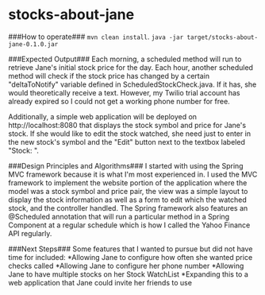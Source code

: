 # stocks-about-jane #

###How to operate###
```mvn clean install```.
```java -jar target/stocks-about-jane-0.1.0.jar```

###Expected Output###
Each morning, a scheduled method will run to retrieve Jane's initial stock price for the day. Each hour, another scheduled method will check if the stock price has changed by a certain "deltaToNotify" variable defined in ScheduledStockCheck.java. If it has, she would theoretically receive a text. However, my Twilio trial account has already expired so I could not get a working phone number for free.

Additionally, a simple web application will be deployed on http://localhost:8080 that displays the stock symbol and price for Jane's stock. If she would like to edit the stock watched, she need just to enter in the new stock's symbol and the "Edit" button next to the textbox labeled "Stock: ".

###Design Principles and Algorithms###
I started with using the Spring MVC framework because it is what I'm most experienced in. I used the MVC framework to implement the website portion of the application where the model was a stock symbol and price pair, the view was a simple layout to display the stock information as well as a form to edit which the watched stock, and the controller handled.
The Spring framework also features an @Scheduled annotation that will run a particular method in a Spring Component at a regular schedule which is how I called the Yahoo Finance API regularly.

###Next Steps###
Some features that I wanted to pursue but did not have time for included:
*Allowing Jane to configure how often she wanted price checks called
*Allowing Jane to configure her phone number
*Allowing Jane to have multiple stocks on her Stock WatchList
*Expanding this to a web application that Jane could invite her friends to use